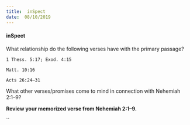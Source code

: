 ```yaml
---
title:  inSpect
date:  08/10/2019
---
```


#### inSpect

What relationship do the following verses have with the primary passage?

`1 Thess. 5:17; Exod. 4:15`

`Matt. 10:16`

`Acts 26:24–31`

What other verses/promises come to mind in connection with Nehemiah 2:1–9?

**Review your memorized verse from Nehemiah 2:1–9.**

``